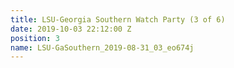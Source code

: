 ```yaml
---
title: LSU-Georgia Southern Watch Party (3 of 6)
date: 2019-10-03 22:12:00 Z
position: 3
name: LSU-GaSouthern_2019-08-31_03_eo674j
---
```


